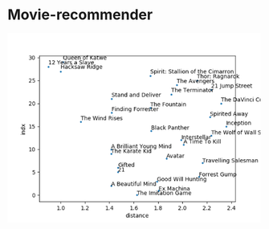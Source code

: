# Movie-recommender
![alt text](https://raw.githubusercontent.com/Lozadaa/Movie-recommender/master/output.png)
